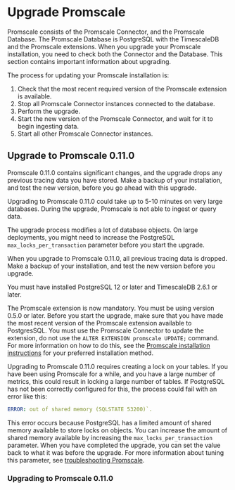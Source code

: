 # Upgrade Promscale
Promscale consists of the Promscale Connector, and the Promscale Database. The Promscale Database
is PostgreSQL with the TimescaleDB and the Promscale extensions. When you upgrade your Promscale installation, you need to check both
the Connector and the Database. This section contains important information about upgrading.

The process for updating your Promscale installation is:

1.  Check that the most recent required version of the Promscale extension is
    available.
1.  Stop all Promscale Connector instances connected to the database.
1.  Perform the upgrade.
1.  Start the new version of the Promscale Connector, and wait for it to begin
    ingesting data.
1.  Start all other Promscale Connector instances.

## Upgrade to Promscale 0.11.0
Promscale&nbsp;0.11.0 contains significant changes, and the upgrade drops any
previous tracing data you have stored. Make a backup of your installation, and
test the new version, before you go ahead with this upgrade.

Upgrading to Promscale&nbsp;0.11.0 could take up to 5-10 minutes on very large
databases. During the upgrade, Promscale is not able to ingest or query data.

The upgrade process modifies a lot of database objects. On large deployments,
you might need to increase the PostgreSQL `max_locks_per_transaction` parameter
before you start the upgrade.

<highlight type="warning">
When you upgrade to Promscale&nbsp;0.11.0, all previous tracing data is
dropped. Make a backup of your installation, and test the new version
before you upgrade.
</highlight>

You must have installed PostgreSQL 12 or later and TimescaleDB 2.6.1 or later.

The Promscale extension is now mandatory. You must be using version 0.5.0 or
later. Before you start the upgrade, make sure that you have made the most
recent version of the Promscale extension available to PostgresSQL. You must use
the Promscale Connector to update the extension, do not use the
`ALTER EXTENSION promscale UPDATE;` command. For more information on how to do
this, see the [Promscale installation instructions][install-promscale] for your
preferred installation method.

Upgrading to Promscale&nbsp;0.11.0 requires creating a lock on your tables. If
you have been using Promscale for a while, and you have a large number of
metrics, this could result in locking a large number of tables. If PostgreSQL
has not been correctly configured for this, the process could fail with an error
like this:

```yml
ERROR: out of shared memory (SQLSTATE 53200)`.
```

This error occurs because PostgreSQL has a limited amount of shared memory
available to store locks on objects. You can increase the amount of shared
memory available by increasing the `max_locks_per_transaction` parameter. When
you have completed the upgrade, you can set the value back to what it was before
the upgrade. For more information about tuning this parameter, see
[troubleshooting Promscale][max-locks-config].

<procedure>

### Upgrading to Promscale&nbsp;0.11.0
<!--- Insert procedure here -->

</procedure>


[install-promscale]: promscale/:currentVersion:/installation
[max-locks-config]: promscale/:currentVersion:/troubleshooting/#data-is-occupying-too-much-space
